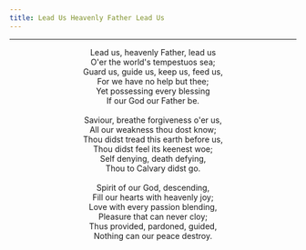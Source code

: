 ```yaml
---
title: Lead Us Heavenly Father Lead Us
---
```


---
<center>
Lead us, heavenly Father, lead us<br/>
O'er the world's tempestuos sea;<br/>
Guard us, guide us, keep us, feed us,<br/>
For we have no help but thee;<br/>
Yet possessing every blessing<br/>
If our God our Father be.<br/>
<br/>
Saviour, breathe forgiveness o'er us,<br/>
All our weakness thou dost know;<br/>
Thou didst tread this earth before us,<br/>
Thou didst feel its keenest woe;<br/>
Self denying, death defying,<br/>
Thou to Calvary didst go.<br/>
<br/>
Spirit of our God, descending,<br/>
Fill our hearts with heavenly joy;<br/>
Love with every passion blending,<br/>
Pleasure that can never cloy;<br/>
Thus provided, pardoned, guided,<br/>
Nothing can our peace destroy.
</center>